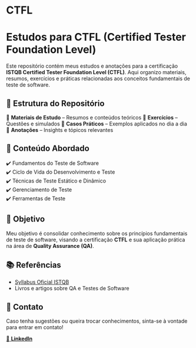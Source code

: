 # CTFL


# Estudos para CTFL (Certified Tester Foundation Level)

Este repositório contém meus estudos e anotações para a certificação **ISTQB Certified Tester Foundation Level (CTFL)**. Aqui organizo materiais, resumos, exercícios e práticas relacionadas aos conceitos fundamentais de teste de software.

## 📌 Estrutura do Repositório

📂 **Materiais de Estudo** – Resumos e conteúdos teóricos 
📂 **Exercícios** – Questões e simulados
📂 **Casos Práticos** – Exemplos aplicados no dia a dia
📂 **Anotações** – Insights e tópicos relevantes

## 📖 Conteúdo Abordado

✔️ Fundamentos do Teste de Software  
✔️ Ciclo de Vida do Desenvolvimento e Teste  
✔️ Técnicas de Teste Estático e Dinâmico  
✔️ Gerenciamento de Teste  
✔️ Ferramentas de Teste  

## 🎯 Objetivo

Meu objetivo é consolidar conhecimento sobre os princípios fundamentais de teste de software, visando a certificação **CTFL** e sua aplicação prática na área de **Quality Assurance (QA)**.

## 📚 Referências

- [Syllabus Oficial ISTQB](https://www.istqb.org/certifications/foundation-level)
- Livros e artigos sobre QA e Testes de Software

## 🚀 Contato

Caso tenha sugestões ou queira trocar conhecimentos, sinta-se à vontade para entrar em contato!


[💼 **LinkedIn**](https://www.linkedin.com/in/emanuel-silvalb/) 
